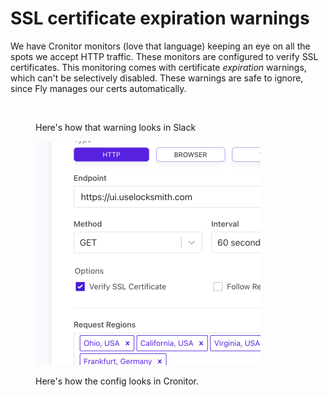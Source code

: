 # SSL certificate expiration warnings

We have Cronitor monitors (love that language) keeping an eye on all the spots we accept HTTP traffic. These monitors are configured to verify SSL certificates. This monitoring comes with certificate _expiration_ warnings, which can't be selectively disabled. These warnings are safe to ignore, since Fly manages our certs automatically.

<figure><img src="../../.gitbook/assets/Screenshot 2023-12-15 at 11.22.41 AM.png" alt="" width="375"><figcaption><p>Here's how that warning looks in Slack</p></figcaption></figure>

<figure><img src="../../.gitbook/assets/image.png" alt="" width="360"><figcaption><p>Here's how the config looks in Cronitor.</p></figcaption></figure>
